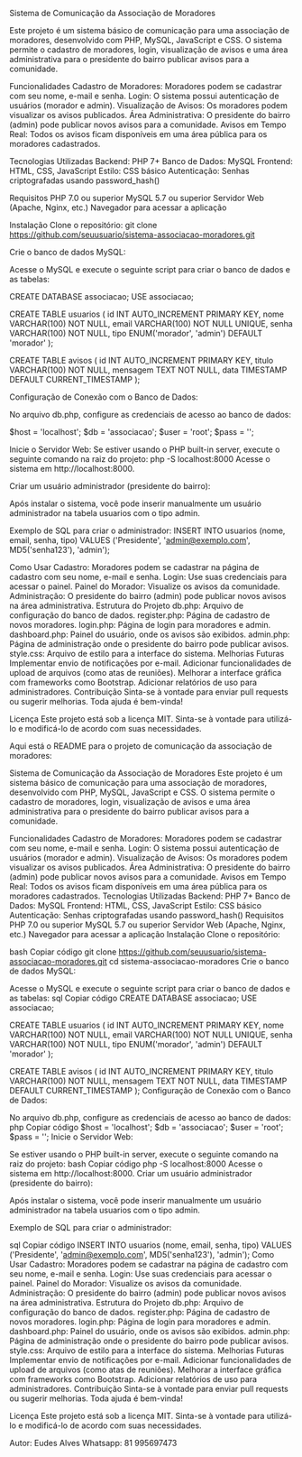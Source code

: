 Sistema de Comunicação da Associação de Moradores

Este projeto é um sistema básico de comunicação para uma associação de moradores, desenvolvido com PHP, MySQL, JavaScript e CSS. O sistema permite o cadastro de moradores, login, visualização de avisos e uma área administrativa para o presidente do bairro publicar avisos para a comunidade.

Funcionalidades
Cadastro de Moradores: Moradores podem se cadastrar com seu nome, e-mail e senha.
Login: O sistema possui autenticação de usuários (morador e admin).
Visualização de Avisos: Os moradores podem visualizar os avisos publicados.
Área Administrativa: O presidente do bairro (admin) pode publicar novos avisos para a comunidade.
Avisos em Tempo Real: Todos os avisos ficam disponíveis em uma área pública para os moradores cadastrados.

Tecnologias Utilizadas
Backend: PHP 7+
Banco de Dados: MySQL
Frontend: HTML, CSS, JavaScript
Estilo: CSS básico
Autenticação: Senhas criptografadas usando password_hash()

Requisitos
PHP 7.0 ou superior
MySQL 5.7 ou superior
Servidor Web (Apache, Nginx, etc.)
Navegador para acessar a aplicação

Instalação
Clone o repositório:
git clone https://github.com/seuusuario/sistema-associacao-moradores.git

Crie o banco de dados MySQL:

Acesse o MySQL e execute o seguinte script para criar o banco de dados e as tabelas:

CREATE DATABASE associacao;
USE associacao;

CREATE TABLE usuarios (
    id INT AUTO_INCREMENT PRIMARY KEY,
    nome VARCHAR(100) NOT NULL,
    email VARCHAR(100) NOT NULL UNIQUE,
    senha VARCHAR(100) NOT NULL,
    tipo ENUM('morador', 'admin') DEFAULT 'morador'
);

CREATE TABLE avisos (
    id INT AUTO_INCREMENT PRIMARY KEY,
    titulo VARCHAR(100) NOT NULL,
    mensagem TEXT NOT NULL,
    data TIMESTAMP DEFAULT CURRENT_TIMESTAMP
);

Configuração de Conexão com o Banco de Dados:

No arquivo db.php, configure as credenciais de acesso ao banco de dados:

$host = 'localhost';
$db = 'associacao';
$user = 'root';
$pass = '';

Inicie o Servidor Web:
Se estiver usando o PHP built-in server, execute o seguinte comando na raiz do projeto:
php -S localhost:8000
Acesse o sistema em http://localhost:8000.

Criar um usuário administrador (presidente do bairro):

Após instalar o sistema, você pode inserir manualmente um usuário administrador na tabela usuarios com o tipo admin.

Exemplo de SQL para criar o administrador:
INSERT INTO usuarios (nome, email, senha, tipo) VALUES ('Presidente', 'admin@exemplo.com', MD5('senha123'), 'admin');

Como Usar
Cadastro: Moradores podem se cadastrar na página de cadastro com seu nome, e-mail e senha.
Login: Use suas credenciais para acessar o painel.
Painel do Morador: Visualize os avisos da comunidade.
Administração: O presidente do bairro (admin) pode publicar novos avisos na área administrativa.
Estrutura do Projeto
db.php: Arquivo de configuração do banco de dados.
register.php: Página de cadastro de novos moradores.
login.php: Página de login para moradores e admin.
dashboard.php: Painel do usuário, onde os avisos são exibidos.
admin.php: Página de administração onde o presidente do bairro pode publicar avisos.
style.css: Arquivo de estilo para a interface do sistema.
Melhorias Futuras
Implementar envio de notificações por e-mail.
Adicionar funcionalidades de upload de arquivos (como atas de reuniões).
Melhorar a interface gráfica com frameworks como Bootstrap.
Adicionar relatórios de uso para administradores.
Contribuição
Sinta-se à vontade para enviar pull requests ou sugerir melhorias. Toda ajuda é bem-vinda!

Licença
Este projeto está sob a licença MIT. Sinta-se à vontade para utilizá-lo e modificá-lo de acordo com suas necessidades.



Aqui está o README para o projeto de comunicação da associação de moradores:

Sistema de Comunicação da Associação de Moradores
Este projeto é um sistema básico de comunicação para uma associação de moradores, desenvolvido com PHP, MySQL, JavaScript e CSS. O sistema permite o cadastro de moradores, login, visualização de avisos e uma área administrativa para o presidente do bairro publicar avisos para a comunidade.

Funcionalidades
Cadastro de Moradores: Moradores podem se cadastrar com seu nome, e-mail e senha.
Login: O sistema possui autenticação de usuários (morador e admin).
Visualização de Avisos: Os moradores podem visualizar os avisos publicados.
Área Administrativa: O presidente do bairro (admin) pode publicar novos avisos para a comunidade.
Avisos em Tempo Real: Todos os avisos ficam disponíveis em uma área pública para os moradores cadastrados.
Tecnologias Utilizadas
Backend: PHP 7+
Banco de Dados: MySQL
Frontend: HTML, CSS, JavaScript
Estilo: CSS básico
Autenticação: Senhas criptografadas usando password_hash()
Requisitos
PHP 7.0 ou superior
MySQL 5.7 ou superior
Servidor Web (Apache, Nginx, etc.)
Navegador para acessar a aplicação
Instalação
Clone o repositório:

bash
Copiar código
git clone https://github.com/seuusuario/sistema-associacao-moradores.git
cd sistema-associacao-moradores
Crie o banco de dados MySQL:

Acesse o MySQL e execute o seguinte script para criar o banco de dados e as tabelas:
sql
Copiar código
CREATE DATABASE associacao;
USE associacao;

CREATE TABLE usuarios (
    id INT AUTO_INCREMENT PRIMARY KEY,
    nome VARCHAR(100) NOT NULL,
    email VARCHAR(100) NOT NULL UNIQUE,
    senha VARCHAR(100) NOT NULL,
    tipo ENUM('morador', 'admin') DEFAULT 'morador'
);

CREATE TABLE avisos (
    id INT AUTO_INCREMENT PRIMARY KEY,
    titulo VARCHAR(100) NOT NULL,
    mensagem TEXT NOT NULL,
    data TIMESTAMP DEFAULT CURRENT_TIMESTAMP
);
Configuração de Conexão com o Banco de Dados:

No arquivo db.php, configure as credenciais de acesso ao banco de dados:
php
Copiar código
$host = 'localhost';
$db = 'associacao';
$user = 'root';
$pass = '';
Inicie o Servidor Web:

Se estiver usando o PHP built-in server, execute o seguinte comando na raiz do projeto:
bash
Copiar código
php -S localhost:8000
Acesse o sistema em http://localhost:8000.
Criar um usuário administrador (presidente do bairro):

Após instalar o sistema, você pode inserir manualmente um usuário administrador na tabela usuarios com o tipo admin.

Exemplo de SQL para criar o administrador:

sql
Copiar código
INSERT INTO usuarios (nome, email, senha, tipo) VALUES ('Presidente', 'admin@exemplo.com', MD5('senha123'), 'admin');
Como Usar
Cadastro: Moradores podem se cadastrar na página de cadastro com seu nome, e-mail e senha.
Login: Use suas credenciais para acessar o painel.
Painel do Morador: Visualize os avisos da comunidade.
Administração: O presidente do bairro (admin) pode publicar novos avisos na área administrativa.
Estrutura do Projeto
db.php: Arquivo de configuração do banco de dados.
register.php: Página de cadastro de novos moradores.
login.php: Página de login para moradores e admin.
dashboard.php: Painel do usuário, onde os avisos são exibidos.
admin.php: Página de administração onde o presidente do bairro pode publicar avisos.
style.css: Arquivo de estilo para a interface do sistema.
Melhorias Futuras
Implementar envio de notificações por e-mail.
Adicionar funcionalidades de upload de arquivos (como atas de reuniões).
Melhorar a interface gráfica com frameworks como Bootstrap.
Adicionar relatórios de uso para administradores.
Contribuição
Sinta-se à vontade para enviar pull requests ou sugerir melhorias. Toda ajuda é bem-vinda!

Licença
Este projeto está sob a licença MIT. Sinta-se à vontade para utilizá-lo e modificá-lo de acordo com suas necessidades.

Autor: Eudes Alves
Whatsapp: 81 995697473




